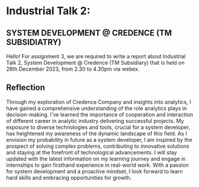 # Industrial Talk 2:

## SYSTEM DEVELOPMENT @ CREDENCE (TM SUBSIDIATRY)
Hello! For assignment 3, we are required to write a report about Industrial Talk 2, System Development @ Credence (TM Subsidiary) that is held on 28th December 2023, from 2.30 to 4.30pm via webex.

## Reflection
Through my exploration of Credence Company and insights into analytics, I have gained a comprehensive understanding of the role analytics plays in decision-making. I've learned the importance of cooperation and interaction of different career in analytic industry delivering successful projects. My exposure to diverse technologies and tools, crucial for a system developer, has heightened my awareness of the dynamic landscape of this field. As I envision my probability in future as a system developer, I am inspired by the prospect of solving complex problems, contributing to innovative solutions and staying at the forefront of technological advancements. I will stay updated with the latest information on my learning journey and engage in internships to gain firsthand experience in real-world work. With a passion for system development and a proactive mindset, I look forward to learn hard skills and embracing opportunities for growth.
